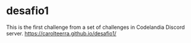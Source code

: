 # desafio1

This is the first challenge from a set of challenges in Codelandia Discord server.
https://carolteerra.github.io/desafio1/
